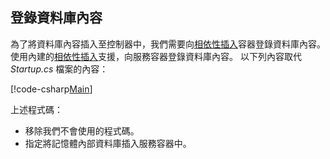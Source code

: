 ## <a name="register-the-database-context"></a>登錄資料庫內容

為了將資料庫內容插入至控制器中，我們需要向[相依性插入](xref:fundamentals/dependency-injection)容器登錄資料庫內容。 使用內建的[相依性插入](xref:fundamentals/dependency-injection)支援，向服務容器登錄資料庫內容。 以下列內容取代 *Startup.cs* 檔案的內容：

[!code-csharp[Main](../../tutorials/first-web-api/sample/TodoApi/Startup.cs?highlight=2,4,12)]

上述程式碼：

* 移除我們不會使用的程式碼。
* 指定將記憶體內部資料庫插入服務容器中。
